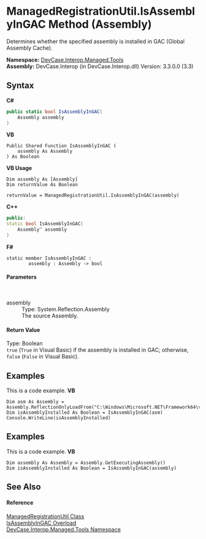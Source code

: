 # ManagedRegistrationUtil.IsAssemblyInGAC Method (Assembly)
 

Determines whether the specified assembly is installed in GAC (Global Assembly Cache).

**Namespace:**&nbsp;<a href="N_DevCase_Interop_Managed_Tools">DevCase.Interop.Managed.Tools</a><br />**Assembly:**&nbsp;DevCase.Interop (in DevCase.Interop.dll) Version: 3.3.0.0 (3.3)

## Syntax

**C#**<br />
``` C#
public static bool IsAssemblyInGAC(
	Assembly assembly
)
```

**VB**<br />
``` VB
Public Shared Function IsAssemblyInGAC ( 
	assembly As Assembly
) As Boolean
```

**VB Usage**<br />
``` VB Usage
Dim assembly As [Assembly]
Dim returnValue As Boolean

returnValue = ManagedRegistrationUtil.IsAssemblyInGAC(assembly)
```

**C++**<br />
``` C++
public:
static bool IsAssemblyInGAC(
	Assembly^ assembly
)
```

**F#**<br />
``` F#
static member IsAssemblyInGAC : 
        assembly : Assembly -> bool 

```


#### Parameters
&nbsp;<dl><dt>assembly</dt><dd>Type: System.Reflection.Assembly<br />The source Assembly.</dd></dl>

#### Return Value
Type: Boolean<br />`true` (`True` in Visual Basic) if the assembly is installed in GAC; otherwise, `false` (`False` in Visual Basic).

## Examples
This is a code example. 
**VB**<br />
``` VB
Dim asm As Assembly = Assembly.ReflectionOnlyLoadFrom("C:\Windows\Microsoft.NET\Framework64\v4.0.30319\System.dll")
Dim isAssemblyInstalled As Boolean = IsAssemblyInGAC(asm)
Console.WriteLine(isAssemblyInstalled)
```


## Examples
This is a code example. 
**VB**<br />
``` VB
Dim assembly As Assembly = Assembly.GetExecutingAssembly()
Dim isAssemblyInstalled As Boolean = IsAssemblyInGAC(assembly)
```


## See Also


#### Reference
<a href="T_DevCase_Interop_Managed_Tools_ManagedRegistrationUtil">ManagedRegistrationUtil Class</a><br /><a href="Overload_DevCase_Interop_Managed_Tools_ManagedRegistrationUtil_IsAssemblyInGAC">IsAssemblyInGAC Overload</a><br /><a href="N_DevCase_Interop_Managed_Tools">DevCase.Interop.Managed.Tools Namespace</a><br />